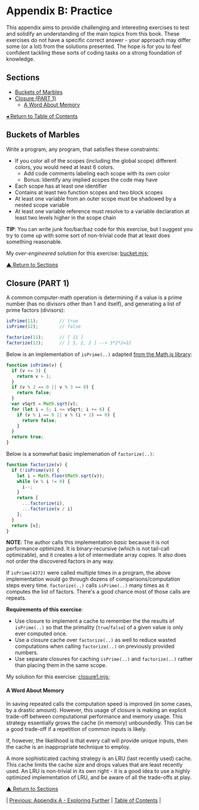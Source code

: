 # Appendix B: Practice
This appendix aims to provide challenging and interesting exercises to test and solidify an understanding of the main topics from this book. These exercises do not have a specific correct answer - your approach may differ some (or a lot) from the solutions presented. The hope is for you to feel confident tackling these sorts of coding tasks on a strong foundation of knowledge.

## Sections
* [Buckets of Marbles](#buckets-of-marbles)
* [Closure (PART 1)](#closure-part-1)
  * [A Word About Memory](#a-word-about-memory)

[◂ Return to Table of Contents](../README.md)

## Buckets of Marbles
Write a program, any program, that satisfies these constraints:
* If you color all of the scopes (including the global scope) different colors, you would need at least 6 colors.
  * Add code comments labeling each scope with its own color
  * Bonus: Identify any implied scopes the code may have
* Each scope has at least one identifier
* Contains at least two function scopes and two block scopes
* At least one variable from an outer scope must be shadowed by a nested scope variable
* At least one variable reference must resolve to a variable declaration at least two levels higher in the scope chain

**TIP**: You can write junk foo/bar/baz code for this exercise, but I suggest you try to come up with some sort of non-trivial code that at least does something reasonable.

My _over-engineered_ solution for this exercise: [bucket.mjs](./bucket.mjs);

[▲ Return to Sections](#sections)

## Closure (PART 1)
A common computer-math operation is determining if a value is a prime number (has no divisors other than 1 and itself), and generating a list of prime factors (divisors):

```javascript
isPrime(11);        // true
isPrime(12);        // false

factorize(11);      // [ 11 ]
factorize(12);      // [ 3, 2, 2 ] --> 3*2*2=12
```

Below is an implementation of `isPrime(..)` adapted [from the Math.js library](https://github.com/josdejong/mathjs/blob/develop/src/function/utils/isPrime.js):

```javascript
function isPrime(v) {
  if (v <= 3) {
    return v > 1;
  }
  if (v % 2 == 0 || v % 3 == 0) {
    return false;
  }
  var vSqrt = Math.sqrt(v);
  for (let i = 5; i <= vSqrt; i += 6) {
    if (v % i == 0 || v % (i + 2) == 0) {
      return false;
    }
  }
  return true;
}
```

Below is a somewhat basic implemenation of `factorize(..)`:

```javascript
function factorize(v) {
  if (!isPrime(v)) {
    let i = Math.floor(Math.sqrt(v));
    while (v % i != 0) {
      i--;
    }
    return [
      ...factorize(i),
      ...factorize(v / i)
    ];
  }
  return [v];
}
```

**NOTE**: The author calls this implementation _basic_ because it is not performance optimized. It is binary-recursive (which is not tail-call optimizable), and it creates a lot of intermediate array copies. It also does not order the discovered factors in any way.

If `isPrime(4372)` were called multiple times in a program, the above implementation would go through dozens of comparisons/computation steps every time. `factorize(..)` calls `isPrime(..)` many times as it computes the list of factors. There's a good chance most of those calls are repeats.

**Requirements of this exercise**:
* Use closure to implement a cache to remember the the results of `isPrime(..)` so that the primality (`true`/`false`) of a given value is only ever computed once.
* Use a closure cache over `factorize(..)` as well to reduce wasted computations when calling `factorize(..)` on previously provided numbers.
* Use separate closures for caching `isPrime(..)` and `factorize(..)` rather than placing them in the same scope.

My solution for this exercise: [closure1.mjs](./closure1.mjs);

#### A Word About Memory
In saving repeated calls the computation speed is improved (in some cases, by a drastic amount). However, this usage of closure is making an explicit trade-off between computational performance and memory usage. This strategy essentially grows the cache (in memory) unboundedly. This can be a good trade-off if a repetition of common inputs is likely.

If, however, the likelihood is that every call will provide unique inputs, then the cache is an inappropriate technique to employ.

A more sophisticated caching strategy is an LRU (last recently used) cache. This cache limits the cache size and drops values that are least recently used. An LRU is non-trivial in its own right - it is a good idea to use a highly optimized implementation of LRU, and be aware of all the trade-offs at play.

[▲ Return to Sections](#sections)

| [Previous: Appendix A - Exploring Further](../appendixA/README.md) | [Table of Contents](../README.md#table-of-contents) |
